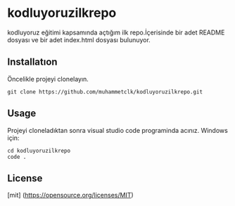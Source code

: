 # kodluyoruzilkrepo
kodluyoruz eğitimi kapsamında açtığım ilk repo.İçerisinde bir adet 
README dosyası ve bir adet index.html dosyası bulunuyor.
## Installatıon
Öncelikle projeyi clonelayın.
```
git clone https://github.com/muhammetclk/kodluyoruzilkrepo.git
```
## Usage
Projeyi cloneladıktan sonra visual studio code programinda acınız.
Windows için:
```
cd kodluyoruzilkrepo
code .
```
## License
[mit] (https://opensource.org/licenses/MIT)

